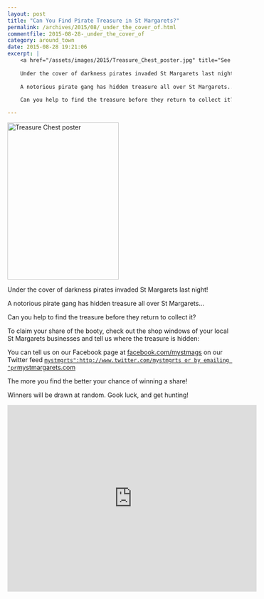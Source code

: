 ```yaml
---
layout: post
title: "Can You Find Pirate Treasure in St Margarets?"
permalink: /archives/2015/08/_under_the_cover_of.html
commentfile: 2015-08-28-_under_the_cover_of
category: around_town
date: 2015-08-28 19:21:06
excerpt: |
    <a href="/assets/images/2015/Treasure_Chest_poster.jpg" title="See larger version of - Treasure Chest poster"><img src="/assets/images/2015/Treasure_Chest_poster_thumb.jpg" width="150" height="212" alt="Treasure Chest poster" class="photo right" /></a>
    
    Under the cover of darkness pirates invaded St Margarets last night!
    
    A notorious pirate gang has hidden treasure all over St Margarets...
    
    Can you help to find the treasure before they return to collect it?

---
```


<div markdown="1" class="letter">
<a href="/assets/images/2015/Treasure_Chest_poster.jpg" title="See larger version of - Treasure Chest poster"><img src="/assets/images/2015/Treasure_Chest_poster_thumb.jpg" width="250" height="353" alt="Treasure Chest poster" class="photo right" /></a>

Under the cover of darkness pirates invaded St Margarets last night!

A notorious pirate gang has hidden treasure all over St Margarets...

Can you help to find the treasure before they return to collect it?

</div>
To claim your share of the booty, check out the shop windows of your local St Margarets businesses and tell us where the treasure is hidden:

You can tell us on our Facebook page at [facebook.com/mystmags](http://facebook.com/mystmags)
on our Twitter feed [`mystmgrts":http://www.twitter.com/mystmgrts
or by emailing "pr`mystmargarets.com](mailto:pr@mystmargarets.com)

The more you find the better your chance of winning a share!

Winners will be drawn at random. Gook luck, and get hunting!

<iframe width="560" height="420" src="https://www.youtube-nocookie.com/embed/ZxezH0gOR_Y?rel=0" frameborder="0" allowfullscreen>
</iframe>
